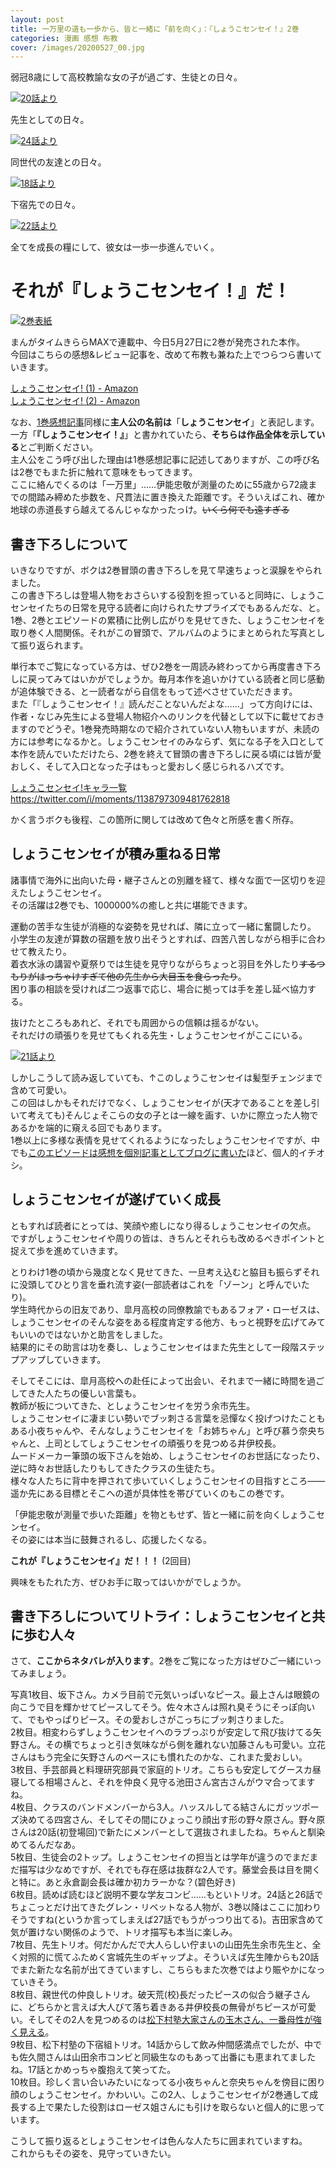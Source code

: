 ```yaml
---
layout: post
title: 一万里の道も一歩から、皆と一緒に「前を向く」：『しょうこセンセイ！』2巻
categories: 漫画 感想 布教
cover: /images/20200527_00.jpg
---
```


弱冠8歳にして高校教諭な女の子が過ごす、生徒との日々。

[![20話より](/images/20200527_01.jpg "20話、軽音バンドからの協力要請を受けるしょうこセンセイ")][QTD1]

先生としての日々。

[![24話より](/images/20200527_02.jpg "24話、自分のモニュメントを想像して浮き足立つしょうこセンセイ")][QTD2]

同世代の友達との日々。

[![18話より](/images/20200527_03.jpg "18話、小夜ちゃんにズバリと言われショックのしょうこセンセイ")][QTD3]

下宿先での日々。

[![22話より](/images/20200527_04.jpg "22話、下宿先での家事にも全力のしょうこセンセイ。20LのNaClOは枚方鉄工所とのパイプで調達してそう……")][QTD4]

全てを成長の糧にして、彼女は一歩一歩進んでいく。

# それが『しょうこセンセイ！』だ！

[![2巻表紙](/images/20200527_00.jpg "2巻表紙")][QTD0]

まんがタイムきららMAXで連載中、今日5月27日に2巻が発売された本作。  
今回はこちらの感想&レビュー記事を、改めて布教も兼ねた上でつらつら書いていきます。

[しょうこセンセイ! (1) - Amazon][Amzn1]  
[しょうこセンセイ! (2) - Amazon][Amzn2]

なお、[1巻感想記事][Ref1]同様に**主人公の名前は**「**しょうこセンセイ**」と表記します。  
一方「**『しょうこセンセイ！』**」と書かれていたら、**そちらは作品全体を示している**とご判断ください。  
主人公をこう呼び出した理由は1巻感想記事に記述してありますが、この呼び名は2巻でもまた折に触れて意味をもってきます。  
ここに絡んでくるのは「一万里」……伊能忠敬が測量のために55歳から72歳までの間踏み締めた歩数を、尺貫法に置き換えた距離です。そういえばこれ、確か地球の赤道長すら越えてるんじゃなかったっけ。~~いくら何でも遠すぎる~~

## 書き下ろしについて

いきなりですが、ボクは2巻冒頭の書き下ろしを見て早速ちょっと涙腺をやられました。  
この書き下ろしは登場人物をおさらいする役割を担っていると同時に、しょうこセンセイたちの日常を見守る読者に向けられたサプライズでもあるんだな、と。  
1巻、2巻とエピソードの累積に比例し広がりを見せてきた、しょうこセンセイを取り巻く人間関係。それがこの冒頭で、アルバムのようにまとめられた写真として振り返られます。

単行本でご覧になっている方は、ぜひ2巻を一周読み終わってから再度書き下ろしに戻ってみてはいかがでしょうか。毎月本作を追いかけている読者と同じ感動が追体験できる、と一読者ながら自信をもって述べさせていただきます。  
また「『しょうこセンセイ！』読んだことないんだよな……」って方向けには、作者・なじみ先生による登場人物紹介へのリンクを代替として以下に載せておきますのでどうぞ。1巻発売時期なので紹介されていない人物もいますが、未読の方には参考になるかと。しょうこセンセイのみならず、気になる子を入口として本作を読んでいただけたら、2巻を終えて冒頭の書き下ろしに戻る頃には皆が愛おしく、そして入口となった子はもっと愛おしく感じられるハズです。

[しょうこセンセイ!キャラ一覧](https://twitter.com/i/moments/1138797309481762818)
<https://twitter.com/i/moments/1138797309481762818>

かく言うボクも後程、この箇所に関しては改めて色々と所感を書く所存。

## しょうこセンセイが積み重ねる日常

諸事情で海外に出向いた母・継子さんとの別離を経て、様々な面で一区切りを迎えたしょうこセンセイ。  
その活躍は2巻でも、1000000%の癒しと共に堪能できます。

運動の苦手な生徒が消極的な姿勢を見せれば、隣に立って一緒に奮闘したり。  
小学生の友達が算数の宿題を放り出そうとすれば、四苦八苦しながら相手に合わせて教えたり。  
着衣水泳の講習や夏祭りでは生徒を見守りながらちょっと羽目を外したり~~するつもりがはっちゃけすぎて他の先生から大目玉を食らったり~~。  
困り事の相談を受ければ二つ返事で応じ、場合に拠っては手を差し延べ協力する。

抜けたところもあれど、それでも周囲からの信頼は揺るがない。  
それだけの頑張りを見せてもくれる先生・しょうこセンセイがここにいる。

[![21話より](/images/20191119_01.jpg "21話、新しい髪型を見せてくれたしょうこセンセイ")][QTD5]

しかしこうして読み返していても、↑このしょうこセンセイは髪型チェンジまで含めて可愛い。  
この回はしかもそれだけでなく、しょうこセンセイが(天才であることを差し引いて考えても)そんじょそこらの女の子とは一線を画す、いかに際立った人物であるかを端的に窺える回でもあります。  
1巻以上に多様な表情を見せてくれるようになったしょうこセンセイですが、中でも[このエピソードは感想を個別記事としてブログに書いた][Ref2]ほど、個人的イチオシ。

## しょうこセンセイが遂げていく成長

ともすれば読者にとっては、笑顔や癒しになり得るしょうこセンセイの欠点。  
ですがしょうこセンセイや周りの皆は、きちんとそれらも改めるべきポイントと捉えて歩を進めていきます。

とりわけ1巻の頃から幾度となく見せてきた、一旦考え込むと脇目も振らずそれに没頭してひとり言を垂れ流す姿(一部読者はこれを「ゾーン」と呼んでいたり)。  
学生時代からの旧友であり、皐月高校の同僚教諭でもあるフォア・ローゼスは、しょうこセンセイのそんな姿をある程度肯定する他方、もっと視野を広げてみてもいいのではないかと助言をしました。  
結果的にその助言は功を奏し、しょうこセンセイはまた先生として一段階ステップアップしていきます。  

そしてそこには、皐月高校への赴任によって出会い、それまで一緒に時間を過ごしてきた人たちの優しい言葉も。  
教師が板についてきた、としょうこセンセイを労う余市先生。  
しょうこセンセイに凄まじい勢いでブッ刺さる言葉を忌憚なく投げつけたこともある小夜ちゃんや、そんなしょうこセンセイを「お姉ちゃん」と呼び慕う奈央ちゃんと、上司としてしょうこセンセイの頑張りを見つめる井伊校長。  
ムードメーカー筆頭の坂下さんを始め、しょうこセンセイのお世話になったり、逆に時々お世話したりもしてきたクラスの生徒たち。  
様々な人たちに背中を押されて歩いていくしょうこセンセイの目指すところ――遥か先にある目標とそこへの道が具体性を帯びていくのもこの巻です。  

「伊能忠敬が測量で歩いた距離」を物ともせず、皆と一緒に前を向くしょうこセンセイ。  
その姿には本当に鼓舞されるし、応援したくなる。

**これが『しょうこセンセイ』だ！！！** (2回目)

興味をもたれた方、ぜひお手に取ってはいかがでしょうか。

## 書き下ろしについてリトライ：しょうこセンセイと共に歩む人々

さて、**ここからネタバレが入ります**。2巻をご覧になった方はぜひご一緒にいってみましょう。

写真1枚目、坂下さん。カメラ目前で元気いっぱいなピース。最上さんは眼鏡の向こうで目を輝かせてピースしてそう。佐々木さんは照れ臭そうにそっぽ向いて、でもやっぱりピース。その愛おしさがこっちにブッ刺さりました。  
2枚目。相変わらずしょうこセンセイへのラブっぷりが安定して飛び抜けてる矢野さん。その横でちょっと引き気味ながら側を離れない加藤さんも可愛い。立花さんはもう完全に矢野さんのペースにも慣れたのかな、これまた愛おしい。  
3枚目、手芸部員と料理研究部員で家庭的トリオ。こちらも安定してグースカ昼寝してる相場さんと、それを仲良く見守る池田さん宮古さんがウマ合ってますね。  
4枚目、クラスのバンドメンバーから3人。ハッスルしてる結さんにガッツポーズ決めてる四宮さん、そしてその間にひょっこり顔出す形の野々原さん。野々原さんは20話(初登場回)で新たにメンバーとして選抜されましたね。ちゃんと馴染めてるんだなあ。  
5枚目、生徒会の2トップ。しょうこセンセイの担当とは学年が違うのでまだまだ描写は少なめですが、それでも存在感は抜群な2人です。藤堂会長は目を開くと特に。あと永倉副会長は確か初カラーかな？(碧色好き)  
6枚目。読めば読むほど説明不要な学友コンビ……もといトリオ。24話と26話でちょこっとだけ出てきたグレン・リベットなる人物が、3巻以降はここに加わりそうですね(というか言ってしまえば27話でもうがっつり出てる)。吉田家含めて気が置けない関係のようで、トリオ描写も本当に楽しみ。  
7枚目、先生トリオ。何だかんだで大人らしい佇まいの山田先生余市先生と、全く対照的に慌てふためく宮城先生のギャップよ。そういえば先生陣からも20話でまた新たな名前が出てきていますし、こちらもまた次巻ではより賑やかになっていきそう。  
8枚目、親世代の仲良しトリオ。破天荒(校)長だったピースの似合う継子さんに、どちらかと言えば大人びて落ち着きある井伊校長の無骨がちピースが可愛い。そしてその2人を見つめるのは[松下村塾大家さんの玉木さん、一番母性が強く見える][Ref3]。  
9枚目、松下村塾の下宿組トリオ。14話からして飲み仲間感満点でしたが、中でも佐久間さんは山田余市コンビと同級生なのもあって出番にも恵まれてましたね。17話とかめっちゃ腹抱えて笑ってた。  
10枚目。珍しく言い合いみたいになってる小夜ちゃんと奈央ちゃんを傍目に困り顔のしょうこセンセイ。かわいい。この2人、しょうこセンセイが2巻通して成長する上で果たした役割はローゼス姐さんにも引けを取らないと個人的に思っています。

こうして振り返るとしょうこセンセイは色んな人たちに囲まれていますね。  
これからもその姿を、見守っていきたい。

[QTD0]: https://twitter.com/mangatimekirara/status/1250787146790662144
[QTD1]: https://twitter.com/mangatimekirara/status/1185197834611478528
[QTD2]: https://twitter.com/mangatimekirara/status/1229769578412036096
[QTD3]: https://twitter.com/mangatimekirara/status/1163091188431216640
[QTD4]: https://twitter.com/mangatimekirara/status/1207302293319602176
[QTD5]: https://twitter.com/mangatimekirara/status/1196624284929519617

[Ref1]: /2019-04-25-comic/
[Ref2]: /2019-11-19-comic/
[Ref3]: https://twitter.com/najimi03/status/1207655488298438656

[Amzn1]: https://www.amazon.co.jp/dp/4832270893
[Amzn2]: https://www.amazon.co.jp/dp/483227192X
